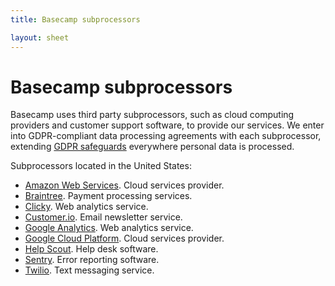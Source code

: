 ```yaml
---
title: Basecamp subprocessors

layout: sheet
---
```


# Basecamp subprocessors

Basecamp uses third party subprocessors, such as cloud computing providers and customer support software, to provide our services. We enter into GDPR-compliant data processing agreements with each subprocessor, extending [GDPR safeguards](/about/policies/privacy/gdpr) everywhere personal data is processed.

Subprocessors located in the United States:
* [Amazon Web Services](https://aws.amazon.com/compliance/gdpr-center/). Cloud services provider.
* [Braintree](https://www.braintreepayments.com/legal/payment-services-agreement-us). Payment processing services.
* [Clicky](https://clicky.com/help/faq/privacy/gdpr). Web analytics service.
* [Customer.io](https://customer.io/gdpr.html). Email newsletter service.
* [Google Analytics](https://support.google.com/analytics/answer/6004245?hl=en). Web analytics service.
* [Google Cloud Platform](https://cloud.google.com/security/gdpr/resource-center/). Cloud services provider.
* [Help Scout](https://www.helpscout.net/company/legal/gdpr/). Help desk software.
* [Sentry](https://blog.sentry.io/2018/03/14/gdpr-sentry-and-you). Error reporting software.
* [Twilio](https://www.twilio.com/gdpr). Text messaging service.
